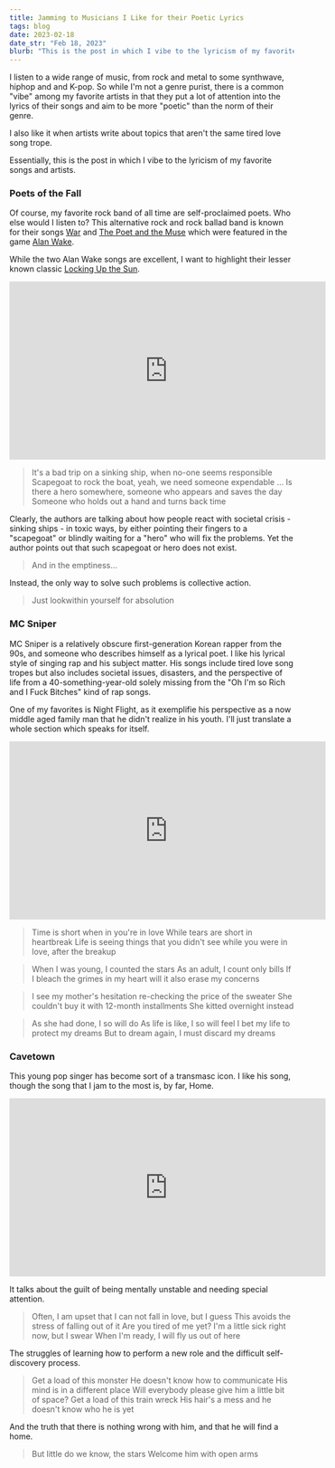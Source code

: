 ```yaml
---
title: Jamming to Musicians I Like for their Poetic Lyrics
tags: blog
date: 2023-02-18
date_str: "Feb 18, 2023"
blurb: "This is the post in which I vibe to the lyricism of my favorite songs and artists. "
---
```


I listen to a wide range of music, from rock and metal to some synthwave, hiphop and and K-pop. So while I'm not a genre purist, there is a common "vibe" among my favorite artists in that they put a lot of attention into the lyrics of their songs and aim to be more "poetic" than the norm of their genre. 

I also like it when artists write about topics that aren't the same tired love song trope. 

Essentially, this is the post in which I vibe to the lyricism of my favorite songs and artists. 

### Poets of the Fall

Of course, my favorite rock band of all time are self-proclaimed poets. Who else would I listen to? This alternative rock and rock ballad band is known for their songs [War](https://www.youtube.com/watch?v=l7OF6j5hI4I) and [The Poet and the Muse](https://www.youtube.com/watch?v=GLxb7m0j5Jg) which were featured in the game [Alan Wake](https://www.alanwake.com/). 

While the two Alan Wake songs are excellent, I want to highlight their lesser known classic [Locking Up the Sun](https://www.youtube.com/watch?v=V9vHb2WRlwI). 

<iframe width="560" height="315" src="https://www.youtube-nocookie.com/embed/V9vHb2WRlwI" title="YouTube video player" frameborder="0" allow="accelerometer; autoplay; clipboard-write; encrypted-media; gyroscope; picture-in-picture; web-share" allowfullscreen></iframe>

> It's a bad trip on a sinking ship, when no-one seems responsible
> Scapegoat to rock the boat, yeah, we need someone expendable
> ...
> Is there a hero somewhere, someone who appears and saves the day
> Someone who holds out a hand and turns back time

Clearly, the authors are talking about how people react with societal crisis - sinking ships - in toxic ways, by either pointing their fingers to a "scapegoat" or blindly waiting for a "hero" who will fix the problems. Yet the author points out that such scapegoat or hero does not exist. 

> And in the emptiness...

Instead, the only way to solve such problems is collective action. 

> Just lookwithin yourself for absolution

### MC Sniper

MC Sniper is a relatively obscure first-generation Korean rapper from the 90s, and someone who describes himself as a lyrical poet. I like his lyrical style of singing rap and his subject matter. His songs include tired love song tropes but also includes societal issues, disasters, and the perspective of life from a 40-something-year-old solely missing from the "Oh I'm so Rich and I Fuck Bitches" kind of rap songs. 

One of my favorites is Night Flight, as it exemplifie his perspective as a now middle aged family man that he didn't realize in his youth. I'll just translate a whole section which speaks for itself. 

<iframe width="560" height="315" src="https://www.youtube-nocookie.com/embed/zjFp-yRyhEw" title="YouTube video player" frameborder="0" allow="accelerometer; autoplay; clipboard-write; encrypted-media; gyroscope; picture-in-picture; web-share" allowfullscreen></iframe>

> Time is short when in you're in love
> While tears are short in heartbreak
> Life is seeing things that you didn't see
> while you were in love, after the breakup

> When I was young, I counted the stars
> As an adult, I count only bills
> If I bleach the grimes in my heart
> will it also erase my concerns

> I see my mother's hesitation
> re-checking the price of the sweater
> She couldn't buy it with 12-month installments
> She kitted overnight instead

> As she had done, I so will do
> As life is like, I so will feel
> I bet my life to protect my dreams
> But to dream again, I must discard my dreams

### Cavetown

This young pop singer has become sort of a transmasc icon. I like his song, though the song that I jam to the most is, by far, Home. 

<iframe width="560" height="315" src="https://www.youtube-nocookie.com/embed/2APLh8_ExU0" title="YouTube video player" frameborder="0" allow="accelerometer; autoplay; clipboard-write; encrypted-media; gyroscope; picture-in-picture; web-share" allowfullscreen></iframe>

It talks about the guilt of being mentally unstable and needing special attention. 

> Often, I am upset that I can not fall in love, but I guess
> This avoids the stress of falling out of it
> Are you tired of me yet?
> I'm a little sick right now, but I swear
> When I'm ready, I will fly us out of here

The struggles of learning how to perform a new role and the difficult self-discovery process. 

> Get a load of this monster
> He doesn't know how to communicate
> His mind is in a different place
> Will everybody please give him a little bit of space?
> Get a load of this train wreck
> His hair's a mess and he doesn't know who he is yet

And the truth that there is nothing wrong with him, and that he will find a home. 

> But little do we know, the stars
> Welcome him with open arms